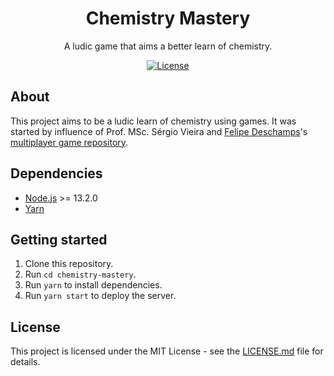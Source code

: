 <h1 align="center">Chemistry Mastery</h1>
<p align="center">A ludic game that aims a better learn of chemistry.</p>
<p align="center">
  <a href="https://opensource.org/licenses/MIT">
    <img src="https://img.shields.io/github/license/apolofreitas/chemistry-mastery?style=for-the-badge&logo=" alt="License">
  </a>
</p>

## About

This project aims to be a ludic learn of chemistry using games. It was started by influence of Prof. MSc. Sérgio Vieira and [Felipe Deschamps](https://github.com/filipedeschamps)'s [multiplayer game repository](https://github.com/filipedeschamps/meu-primeiro-jogo-multiplayer).

## Dependencies

- [Node.js](https://nodejs.org/en/) >= 13.2.0
- [Yarn](https://yarnpkg.com/pt-BR/docs/install)

## Getting started

1. Clone this repository.
2. Run `cd chemistry-mastery`.
3. Run `yarn` to install dependencies.
4. Run `yarn start` to deploy the server.

## License

This project is licensed under the MIT License - see the [LICENSE.md](LICENSE.md) file for details.
